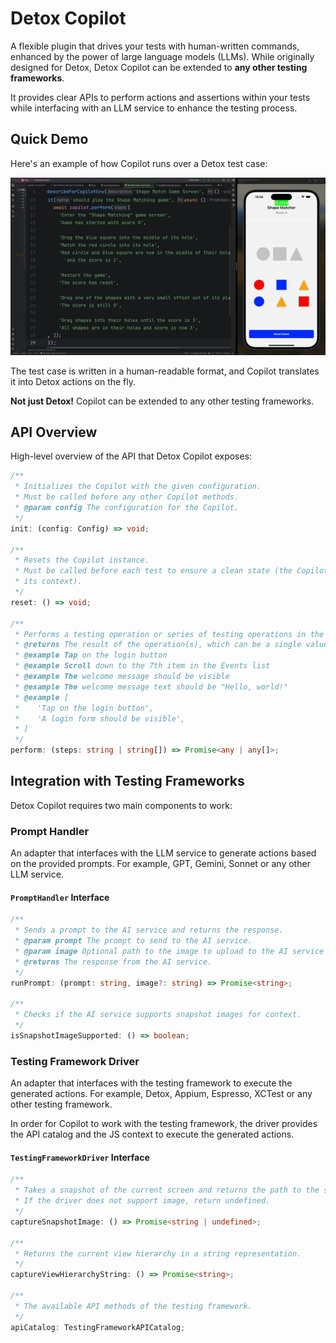 # Detox Copilot

A flexible plugin that drives your tests with human-written commands, enhanced by the power of large language models (LLMs).
While originally designed for Detox, Detox Copilot can be extended to **any other testing frameworks**.

It provides clear APIs to perform actions and assertions within your tests while interfacing with an LLM service to enhance the testing process.

## Quick Demo

Here's an example of how Copilot runs over a Detox test case:

![detox-copilot-demo.gif](detox-copilot-demo.gif)

The test case is written in a human-readable format, and Copilot translates it into Detox actions on the fly.

**Not just Detox!** Copilot can be extended to any other testing frameworks.

## API Overview

High-level overview of the API that Detox Copilot exposes:

```typescript
/**
 * Initializes the Copilot with the given configuration.
 * Must be called before any other Copilot methods.
 * @param config The configuration for the Copilot.
 */
init: (config: Config) => void;

/**
 * Resets the Copilot instance.
 * Must be called before each test to ensure a clean state (the Copilot uses the operations history as part of
 * its context).
 */
reset: () => void;

/**
 * Performs a testing operation or series of testing operations in the app based on the given `steps`.
 * @returns The result of the operation(s), which can be a single value or an array of values for each step.
 * @example Tap on the login button
 * @example Scroll down to the 7th item in the Events list
 * @example The welcome message should be visible
 * @example The welcome message text should be "Hello, world!"
 * @example [
 *    'Tap on the login button',
 *    'A login form should be visible',
 * ]
 */
perform: (steps: string | string[]) => Promise<any | any[]>;
```

## Integration with Testing Frameworks

Detox Copilot requires two main components to work:

### **Prompt Handler**

An adapter that interfaces with the LLM service to generate actions based on the provided prompts. For example, GPT, Gemini, Sonnet or any other LLM service.

#### `PromptHandler` Interface

```typescript
/**
 * Sends a prompt to the AI service and returns the response.
 * @param prompt The prompt to send to the AI service.
 * @param image Optional path to the image to upload to the AI service that captures the current UI state.
 * @returns The response from the AI service.
 */
runPrompt: (prompt: string, image?: string) => Promise<string>;

/**
 * Checks if the AI service supports snapshot images for context.
 */
isSnapshotImageSupported: () => boolean;
```

### Testing Framework Driver

An adapter that interfaces with the testing framework to execute the generated actions. For example, Detox, Appium, Espresso, XCTest or any other testing framework.

In order for Copilot to work with the testing framework, the driver provides the API catalog and the JS context to execute the generated actions.

#### `TestingFrameworkDriver` Interface

```typescript
/**
 * Takes a snapshot of the current screen and returns the path to the saved image.
 * If the driver does not support image, return undefined.
 */
captureSnapshotImage: () => Promise<string | undefined>;

/**
 * Returns the current view hierarchy in a string representation.
 */
captureViewHierarchyString: () => Promise<string>;

/**
 * The available API methods of the testing framework.
 */
apiCatalog: TestingFrameworkAPICatalog;
```
